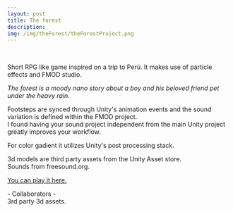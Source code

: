 ```yaml
---
layout: post
title: The forest
description:
img: /img/theForest/theForestProject.png
---
```


<div class="img_row">
	<img class="col three" src="{{ site.baseurl }}/img/theForest/theForest1.png" alt="" title="screenshot"/>
</div>
<br>

Short RPG like game inspired on a trip to Perú. It makes use of particle effects and FMOD studio.

<i>The forest is a moody nano story about a boy and his beloved friend pet under the heavy rain.</i>

Footsteps are synced through Unity's animation events and the sound variation is defined within the FMOD project.<br>
I found having your sound project independent from the main Unity project greatly improves your workflow.<br>

For color gadient it utilizes Unity's post processing stack.

3d models are third party assets from the Unity Asset store.<br>
Sounds from freesound.org.

<a class="gameLink" href="{{ site.baseurl }}/webgl/theForest/index.html" target="_blank">You can play it here.</a>

<div class="credits">
	- Collaborators - <br> 
	3rd party 3d assets.
</div>